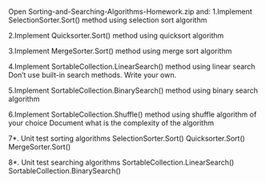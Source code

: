 Open Sorting-and-Searching-Algorithms-Homework.zip and:
1.Implement SelectionSorter.Sort() method using selection sort algorithm

2.Implement Quicksorter.Sort() method using quicksort algorithm

3.Implement MergeSorter.Sort() method using merge sort algorithm

4.Implement SortableCollection.LinearSearch() method using linear search
Don’t use built-in search methods. Write your own.

5.Implement SortableCollection.BinarySearch() method using binary search algorithm

6.Implement SortableCollection.Shuffle() method using shuffle algorithm of your choice
Document what is the complexity of the algorithm

7*. Unit test sorting algorithms
SelectionSorter.Sort()
Quicksorter.Sort()
MergeSorter.Sort()

8*. Unit test searching algorithms
SortableCollection.LinearSearch()
SortableCollection.BinarySearch()

